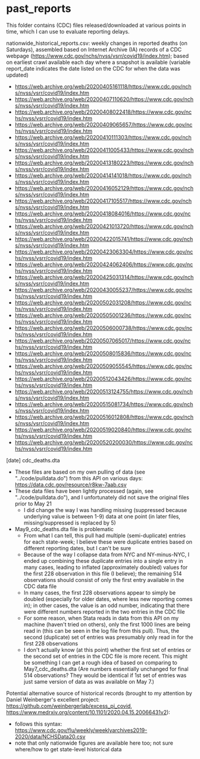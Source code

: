 # past_reports

This folder contains (CDC) files released/downloaded at various points in time, which I can use to evaluate reporting delays.

nationwide_historical_reports.csv: weekly changes in reported deaths (on Saturdays), assembled based on Internet Archive (IA) records of a CDC webpage (https://www.cdc.gov/nchs/nvss/vsrr/covid19/index.htm); based on earliest crawl available each day where a snapshot is available (variable report_date indicates the date listed on the CDC for when the data was updated)
* https://web.archive.org/web/20200405161118/https://www.cdc.gov/nchs/nvss/vsrr/covid19/index.htm
* https://web.archive.org/web/20200407110620/https://www.cdc.gov/nchs/nvss/vsrr/covid19/index.htm
* https://web.archive.org/web/20200408022418/https://www.cdc.gov/nchs/nvss/vsrr/covid19/index.htm
* https://web.archive.org/web/20200409065657/https://www.cdc.gov/nchs/nvss/vsrr/covid19/index.htm
* https://web.archive.org/web/20200410111303/https://www.cdc.gov/nchs/nvss/vsrr/covid19/index.htm
* https://web.archive.org/web/20200411005433/https://www.cdc.gov/nchs/nvss/vsrr/covid19/index.htm
* https://web.archive.org/web/20200413180223/https://www.cdc.gov/nchs/nvss/vsrr/covid19/index.htm
* https://web.archive.org/web/20200414141018/https://www.cdc.gov/nchs/nvss/vsrr/covid19/index.htm
* https://web.archive.org/web/20200416052129/https://www.cdc.gov/nchs/nvss/vsrr/covid19/index.htm
* https://web.archive.org/web/20200417105517/https://www.cdc.gov/nchs/nvss/vsrr/covid19/index.htm
* https://web.archive.org/web/20200418084016/https://www.cdc.gov/nchs/nvss/vsrr/covid19/index.htm
* https://web.archive.org/web/20200421013720/https://www.cdc.gov/nchs/nvss/vsrr/covid19/index.htm
* https://web.archive.org/web/20200422015741/https://www.cdc.gov/nchs/nvss/vsrr/covid19/index.htm
* https://web.archive.org/web/20200423063304/https://www.cdc.gov/nchs/nvss/vsrr/covid19/index.htm
* https://web.archive.org/web/20200424062406/https://www.cdc.gov/nchs/nvss/vsrr/covid19/index.htm
* https://web.archive.org/web/20200425031314/https://www.cdc.gov/nchs/nvss/vsrr/covid19/index.htm
* https://web.archive.org/web/20200430055237/https://www.cdc.gov/nchs/nvss/vsrr/covid19/index.htm
* https://web.archive.org/web/20200502031208/https://www.cdc.gov/nchs/nvss/vsrr/covid19/index.htm
* https://web.archive.org/web/20200505001236/https://www.cdc.gov/nchs/nvss/vsrr/covid19/index.htm
* https://web.archive.org/web/20200506000738/https://www.cdc.gov/nchs/nvss/vsrr/covid19/index.htm
* https://web.archive.org/web/20200507065017/https://www.cdc.gov/nchs/nvss/vsrr/covid19/index.htm
* https://web.archive.org/web/20200508015836/https://www.cdc.gov/nchs/nvss/vsrr/covid19/index.htm
* https://web.archive.org/web/20200509055545/https://www.cdc.gov/nchs/nvss/vsrr/covid19/index.htm
* https://web.archive.org/web/20200512043426/https://www.cdc.gov/nchs/nvss/vsrr/covid19/index.htm
* https://web.archive.org/web/20200513124755/https://www.cdc.gov/nchs/nvss/vsrr/covid19/index.htm
* https://web.archive.org/web/20200515081734/https://www.cdc.gov/nchs/nvss/vsrr/covid19/index.htm
* https://web.archive.org/web/20200516012808/https://www.cdc.gov/nchs/nvss/vsrr/covid19/index.htm
* https://web.archive.org/web/20200519020840/https://www.cdc.gov/nchs/nvss/vsrr/covid19/index.htm
* https://web.archive.org/web/20200520200030/https://www.cdc.gov/nchs/nvss/vsrr/covid19/index.htm

[date] cdc_deaths.dta
* These files are based on my own pulling of data (see "../code/pulldata.do") from this API on various days: https://data.cdc.gov/resource/r8kw-7aab.csv
* These data files have been lightly processed (again, see "../code/pulldata.do"), and I unfortunately did not save the original files prior to May 21
  * I did change the way I was handling missing (suppressed because underlying value is between 1-9) data at one point (in later files, missing/suppressed is replaced by 5)
* May9_cdc_deaths.dta file is problematic
  * From what I can tell, this pull had multiple (semi-duplicate) entries for each state-week; I believe these were duplicate entries based on different reporting dates, but I can't be sure
  * Because of the way I collapse data from NYC and NY-minus-NYC, I ended up combining these duplicate entries into a single entry in many cases, leading to inflated (approximately doubled) values for the first 228 observation in this file (I believe); the remaining 514 observations should consist of only the first entry available in the CDC data file
  * In many cases, the first 228 observations appear to simply be doubled (especially for older dates, where less new reporting comes in); in other cases, the value is an odd number, indicating that there were different numbers reported in the two entries in the CDC file
  * For some reason, when Stata reads in data from this API on my machine (haven't tried on others), only the first 1000 lines are being read in (this can be seen in the log file from this pull). Thus, the second (duplicate) set of entries was presumably only read in for the first 228 observations
  * I don't actually know (at this point) whether the first set of entries or the second set of entries in the CDC file is more recent. This might be something I can get a rough idea of based on comparing to May7_cdc_deaths.dta (Are numbers essentially unchanged for final 514 observations? They would be identical if 1st set of entries was just same version of data as was available on May 7.)

Potential alternative source of historical records (brought to my attention by Daniel Weinberger's excellent project: https://github.com/weinbergerlab/excess_pi_covid, https://www.medrxiv.org/content/10.1101/2020.04.15.20066431v2):
* follows this syntax: https://www.cdc.gov/flu/weekly/weeklyarchives2019-2020/data/NCHSData20.csv
* note that only nationwide figures are available here too; not sure where/how to get state-level historical data
